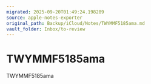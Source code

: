```yaml
---
migrated: 2025-09-20T01:49:24.198289
source: apple-notes-exporter
original_path: Backup/iCloud/Notes/TWYMMF5185ama.md
vault_folder: Inbox/to-review
---
```

# TWYMMF5185ama

TWYMMF5185ama 
